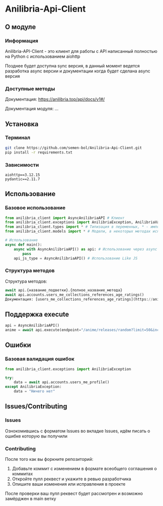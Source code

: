 # Anilibria-Api-Client
## О модуле
### Информация
Anilibria-API-Client - это клиент для работы с API написанный полностью на Python с использованием aiohttp

Позднее будет доступна sync версия, в данный момент ведется разработка async версии и документации когда будет сделана async версия
### Доступные методы
Документация: https://anilibria.top/api/docs/v1#/

Документация модуля: ...
## Установка
### Терминал
```bash
git clone https://github.com/semen-bol/Anilibria-Api-Client.git
pip install -r requirements.txt
```
### Зависимости
```
aiohttp==3.12.15
pydantic==2.11.7
```
## Использование
### Базовое использование
```python
from anilibria_client import AsyncAnilibriaAPI # Клиент
from anilibria_client.exceptions import AnilibriaException, AnilibriaValidationException # Ошибки
from anilibria_client.types import * # Типизация в переменных, * - импорт всего, но рекомендуется импортировать конкретные типы
from anilibria_client.models import * # Модели, в некоторых методах используются модели, * - импорт всего, но рекомендуется импортировать конкретные модели

# Использование
async def main():
    async with AsyncAnilibriaAPI() as api: # Использование через async with
        pass
    api_js_type = AsyncAnilibriaAPI() # Использование Like JS
```
### Структура методов
Структура методов:
```python
await api.{название_подветки}.{полное_название_метода}
await api.accounts.users_me_collections_references_age_ratings()
Документация: [users_me_collections_references_age_ratings](https://anilibria.top/api/docs/v1#/%D0%90%D0%BA%D0%BA%D0%B0%D1%83%D0%BD%D1%82%D1%8B.%D0%9F%D0%BE%D0%BB%D1%8C%D0%B7%D0%BE%D0%B2%D0%B0%D1%82%D0%B5%D0%BB%D0%B8.%D0%9C%D0%BE%D0%B5.%D0%9A%D0%BE%D0%BB%D0%BB%D0%B5%D0%BA%D1%86%D0%B8%D0%B8.%D0%A1%D0%BF%D1%80%D0%B0%D0%B2%D0%BE%D1%87%D0%BD%D0%B8%D0%BA%D0%B8/8b157a7586e3c56605e42d0d328ad854)
```
## Поддержка execute
```python
api = AsyncAnilibriaAPI()
anime = await api.execute(endpoint="/anime/releases/random?limit=50&include=id,name.main")
```

## Ошибки
### Базовая валидация ошибок
```python
from anilibria_client.exceptions import AnilibriaException

try: 
    data = await api.accounts.users_me_profile()
except AnilibriaException:
    data = "Ничего нет"

```
## Issues/Contributing
### Issues
Ознокомившись с форматом Issues во вкладке Issues, идём писать о ошибке которую вы получили
### Contributing
После того как вы форкните репозиторий:

1. Добавьте коммит с изменением в формате всеобщего соглашения о коммитах
2. Откройте пулл реквест и укажите в ревью разработчика
3. Опишите ваши изменения или исправления в проекте

После проверки ваш пулл реквест будет рассмотрен и возможно замёрджен в main ветку